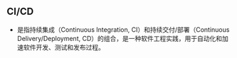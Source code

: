 ## CI/CD

- 是指持续集成（Continuous Integration, CI）和持续交付/部署（Continuous Delivery/Deployment, CD）的组合，是一种软件工程实践，用于自动化和加速软件开发、测试和发布过程。
